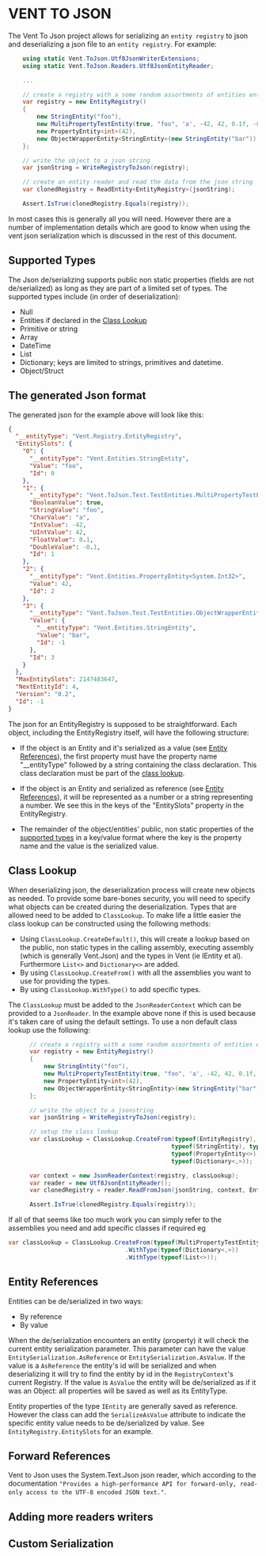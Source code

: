 VENT TO JSON
============

The Vent To Json project allows for serializing an `entity registry` to json and deserializing a json file to an `entity registry`. For example:

```csharp
    using static Vent.ToJson.Utf8JsonWriterExtensions;
    using static Vent.ToJson.Readers.Utf8JsonEntityReader;

    ...

    // create a registry with a some random assortments of entities entity
    var registry = new EntityRegistry()
    {
        new StringEntity("foo"),
        new MultiPropertyTestEntity(true, "foo", 'a', -42, 42, 0.1f, -0.1),
        new PropertyEntity<int>(42),
        new ObjectWrapperEntity<StringEntity>(new StringEntity("bar"))
    };

    // write the object to a json string
    var jsonString = WriteRegistryToJson(registry);

    // create an entity reader and read the data from the json string
    var clonedRegistry = ReadEntity<EntityRegistry>(jsonString);

    Assert.IsTrue(clonedRegistry.Equals(registry));
```

In most cases this is generally all you will need. However there are a number of implementation details which are good to know when using the vent json serialization which is discussed in the rest of this document.

Supported Types
----------------

The Json de/serializing supports public non static properties (fields are not de/serialized) as long as they are part of a limited set of types. The supported types include (in order of deserialization):

* Null
* Entities if declared in the [Class Lookup](#class-lookup)
* Primitive or string
* Array
* DateTime
* List
* Dictionary; keys are limited to strings, primitives and datetime.
* Object/Struct

The generated Json format
-------------------------

The generated json for the example above will look like this:

```json
{
  "__entityType": "Vent.Registry.EntityRegistry",
  "EntitySlots": {
    "0": {
      "__entityType": "Vent.Entities.StringEntity",
      "Value": "foo",
      "Id": 0
    },
    "1": {
      "__entityType": "Vent.ToJson.Test.TestEntities.MultiPropertyTestEntity",
      "BooleanValue": true,
      "StringValue": "foo",
      "CharValue": "a",
      "IntValue": -42,
      "UIntValue": 42,
      "FloatValue": 0.1,
      "DoubleValue": -0.1,
      "Id": 1
    },
    "2": {
      "__entityType": "Vent.Entities.PropertyEntity<System.Int32>",
      "Value": 42,
      "Id": 2
    },
    "3": {
      "__entityType": "Vent.ToJson.Test.TestEntities.ObjectWrapperEntity<Vent.Entities.StringEntity>",
      "Value": {
        "__entityType": "Vent.Entities.StringEntity",
        "Value": "bar",
        "Id": -1
      },
      "Id": 3
    }
  },
  "MaxEntitySlots": 2147483647,
  "NextEntityId": 4,
  "Version": "0.2",
  "Id": -1
}
```

The json for an EntityRegistry is supposed to be straightforward. Each object, including the EntityRegistry itself, will have the following structure:

* If the object is an Entity and it's serialized as a value (see [Entity References](#entity-references)), the first property must have the property name "__entityType" followed by a string containing the class declaration. This class declaration must be part of the [class lookup](#class-lookup).

* If the object is an Entity and serialized as reference (see [Entity References](#entity-references)), it will be represented as a number or a string representing a number. We see this in the keys of the "EntitySlots" property in the EntityRegistry.

* The remainder of the object/entities' public, non static properties of the [supported types](#supported-types) in a key/value format where the key is the property name and the value is the serialized value.

Class Lookup
------------

When deserializing json, the deserialization process will create new objects as needed. To provide some bare-bones security, you will need to specify what objects can be created during the deserialization. Types that are allowed need to be added to `ClassLookup`. To make life a little easier the class lookup can be constructed using the following methods:

* Using `ClassLookup.CreateDefault()`, this will create a lookup based on the public, non static types in the calling assembly, executing assembly (which is generally Vent.Json) and the  types in Vent (ie IEntity et al). Furthermore `List<>` and `Dictionary<>` are added.
* By using `ClassLookup.CreateFrom()` with all the assemblies you want to use for providing the types.
* By using `ClassLookup.WithType()` to add specific types.

The `ClassLookup` must be added to the `JsonReaderContext` which can be provided to a `JsonReader`. In the example above none if this is used because it's taken care of using the default settings. To use a non default class lookup use the following:

```csharp
      // create a registry with a some random assortments of entities entity
      var registry = new EntityRegistry()
      {
          new StringEntity("foo"),
          new MultiPropertyTestEntity(true, "foo", 'a', -42, 42, 0.1f, -0.1),
          new PropertyEntity<int>(42),
          new ObjectWrapperEntity<StringEntity>(new StringEntity("bar"))
      };

      // write the object to a jsonstring
      var jsonString = WriteRegistryToJson(registry);

      // setup the class lookup
      var classLookup = ClassLookup.CreateFrom(typeof(EntityRegistry),
                                              typeof(StringEntity), typeof(MultiPropertyTestEntity),
                                              typeof(PropertyEntity<>), typeof(ObjectWrapperEntity<>),
                                              typeof(Dictionary<,>));

      var context = new JsonReaderContext(registry, classLookup);
      var reader = new Utf8JsonEntityReader();
      var clonedRegistry = reader.ReadFromJson(jsonString, context, EntitySerialization.AsValue);

      Assert.IsTrue(clonedRegistry.Equals(registry));
```        

If all of that seems like too much work you can simply refer to the assemblies you need and add specific classes if required eg

```csharp
var classLookup = ClassLookup.CreateFrom(typeof(MultiPropertyTestEntity).Assembly, typeof(StringEntity).Assembly)
                                 .WithType(typeof(Dictionary<,>))
                                 .WithType(typeof(List<>));
```

Entity References
-----------------

Entities can be de/serialized in two ways: 

* By reference 
* By value

When the de/serialization encounters an entity (property) it will check the current entity serialization parameter. This parameter can have the value `EntitySerialization.AsReference` or `EntitySerialization.AsValue`. If the value is a `AsReference` the entity's id will be serialized and when deserializing it will try to find the entity by id in the `RegistryContext`'s current Registry. If the value is `AsValue` the entity will be de/serialized as if it was an Object: all properties will be saved as well as its EntityType.

Entity properties of the type `IEntity` are generally saved as reference. However the class can add the `SerializeAsValue` attribute to indicate the specific entity value needs to be de/serialized by value. See `EntityRegistry.EntitySlots` for an example.

Forward References
------------------

Vent to Json uses the System.Text.Json json reader, which according to the documentation `"Provides a high-performance API for forward-only, read-only access to the UTF-8 encoded JSON text."`. 


Adding more readers writers
---------------------------

Custom Serialization
--------------------